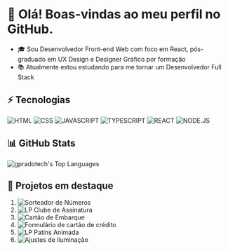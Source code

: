# 👋 Olá! Boas-vindas ao meu perfil no GitHub.

- 🎓 Sou Desenvolvedor Front-end Web com foco em React, pós-graduado em UX Design e Designer Gráfico por formação
- 📚 Atualmente estou estudando para me tornar um Desenvolvedor Full Stack


## ⚡ Tecnologias
![HTML](https://shields.io/badge/-HTML5-000?style=flat&logo=html5)
![CSS](https://shields.io/badge/-CSS3-000?style=flat&logo=css)
![JAVASCRIPT](https://shields.io/badge/-JavaScript-000?style=flat&logo=javascript)
![TYPESCRIPT](https://shields.io/badge/-TypeScript-000?style=flat&logo=typescript)
![REACT](https://shields.io/badge/-React-000?style=flat&logo=react)
![NODE.JS](https://shields.io/badge/-Node.js-000?style=flat&logo=node.js)

## 📊 GitHub Stats
![gpradotech's Top Languages](https://github-readme-stats.vercel.app/api/top-langs/?username=gpradotech&theme=dracula&show_icons=true&hide_border=true&layout=compact)

## 🚀 Projetos em destaque
1. ![Sorteador de Números](https://github.com/gpradotech/RKT.FFS-09.Number-Drawer)
2. ![LP Clube de Assinatura](https://github.com/gpradotech/RKT.FFS-08.Clube-de-Assinatura)
3. ![Cartão de Embarque](https://github.com/gpradotech/RKT.BCD-06.ticket)
4. ![Formulário de cartão de crédito](https://github.com/gpradotech/RKT.BCD-13.card-form)
5. ![LP Patins Animada](https://github.com/gpradotech/RKT.FFS-07.Patins-Snitap)
6. ![Ajustes de iluminação](https://github.com/gpradotech/RKT.BCD-24.light-app)
